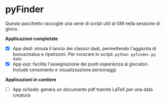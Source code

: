 pyFinder
========

Questo pacchetto raccoglie una serie di script utili al GM nella sessione di gioco.

**Applicazioni completate**
- [x] App _dadi_: simula il lancio dei classici dadi, permettendo l'aggiunta di bonus/malus e ripetizioni. Per invocare lo script: ```python pyfinder.py dadi```
- [x] App _exp_: facilita l'assegnazione dei punti esperienza ai giocatori. Include censimento e visualizzazione personaggi.

**Applicazioni in cantiere**

- [ ] App _scheda_: genera un documento pdf tramite LaTeX per una data creatura
